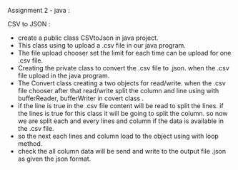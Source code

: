 Assignment 2 - java :

CSV to JSON :

* create a public class CSVtoJson in java project.
* This class using to upload a .csv file in our java program.
* The file upload chooser set the limit for each time can be upload for one .csv file.
* Creating the private class to convert the .csv file to .json. when the .csv file upload in the java program.
* The Convert class creating a two objects for read/write. when the .csv file chooser after that read/write split the column and line using with bufferReader, bufferWriter in covert class .
* if the line is true in the .csv file content will be read to split the lines. if the lines is true for this class it will be going to split the column. so now we are split each and every lines and column if the data is available in the .csv file.
* so the next each lines and column load to the object using with loop method.
* check the all column data will be send and write to the output file .json as given the json format.
